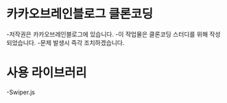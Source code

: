# 카카오브레인블로그 클론코딩
-저작권은 카카오브레인블로그에 있습니다.
-이 작업물은 클론코딩 스터디를 위해 작성되었습니다.
-문제 발생시 즉각 조치하겠습니다.

# 사용 라이브러리

-Swiper.js

